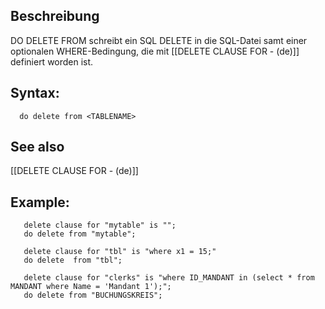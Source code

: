 ## Beschreibung

DO DELETE FROM schreibt ein SQL DELETE in die SQL-Datei samt einer optionalen WHERE-Bedingung, die mit [[DELETE CLAUSE FOR - (de)]] definiert worden ist.

## Syntax:

```
  do delete from <TABLENAME> 
```
## See also
   [[DELETE CLAUSE FOR - (de)]]

## Example:

```
   delete clause for "mytable" is "";
   do delete from "mytable";

   delete clause for "tbl" is "where x1 = 15;"
   do delete  from "tbl";

   delete clause for "clerks" is "where ID_MANDANT in (select * from MANDANT where Name = 'Mandant 1');";
   do delete from "BUCHUNGSKREIS";
```

